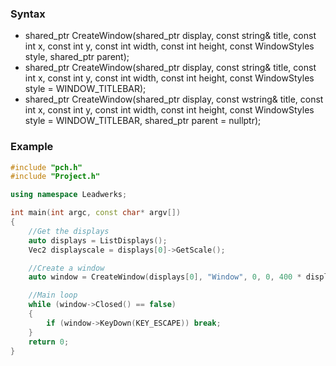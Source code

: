### Syntax ###
- shared_ptr<Window> CreateWindow(shared_ptr<Display> display, const string& title, const int x, const int y, const int width, const int height, const WindowStyles style, shared_ptr<Window> parent);
- shared_ptr<Window> CreateWindow(shared_ptr<Display> display, const string& title, const int x, const int y, const int width, const int height, const WindowStyles style = WINDOW_TITLEBAR);
- shared_ptr<Window> CreateWindow(shared_ptr<Display> display, const wstring& title, const int x, const int y, const int width, const int height, const WindowStyles style = WINDOW_TITLEBAR, shared_ptr<Window> parent = nullptr);

### Example ###
```c++
#include "pch.h"
#include "Project.h"

using namespace Leadwerks;

int main(int argc, const char* argv[])
{
    //Get the displays
    auto displays = ListDisplays();
    Vec2 displayscale = displays[0]->GetScale();

    //Create a window
    auto window = CreateWindow(displays[0], "Window", 0, 0, 400 * displayscale.x, 300 * displayscale.y, WINDOW_TITLEBAR | WINDOW_CENTER);

    //Main loop
    while (window->Closed() == false)
    {
        if (window->KeyDown(KEY_ESCAPE)) break;
    }
    return 0;
}
```
